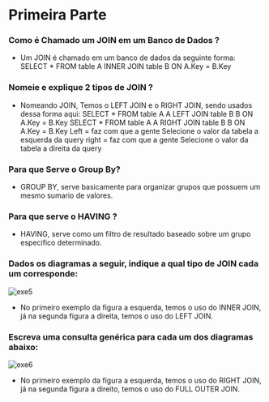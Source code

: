 # Primeira Parte

### Como é Chamado um JOIN em um Banco de Dados ?
- Um JOIN é chamado em um banco de dados da seguinte forma:
SELECT * FROM table A INNER JOIN table B ON A.Key = B.Key

### Nomeie e explique 2 tipos de JOIN ?
- Nomeando JOIN, Temos o LEFT JOIN e o RIGHT JOIN, sendo usados dessa forma aqui:
SELECT * FROM table A A LEFT JOIN table B B ON A.Key = B.Key
SELECT * FROM table A A RIGHT JOIN table B B ON A.Key = B.Key
Left = faz com que a gente Selecione o valor da tabela a esquerda da query
right = faz com que a gente Selecione o valor da tabela a direita da query

### Para que Serve o Group By?
- GROUP BY, serve basicamente para organizar grupos que possuem um mesmo sumario de valores.

### Para que serve o HAVING ?
- HAVING, serve como um filtro de resultado baseado sobre um grupo especifico determinado.

### Dados os diagramas a seguir, indique a qual tipo de JOIN cada um corresponde:
![exe5](image.png)
- No primeiro exemplo da figura a esquerda, temos o uso do INNER JOIN, já na segunda figura a direita, temos o uso do LEFT JOIN.

### Escreva uma consulta genérica para cada um dos diagramas abaixo:
![exe6](image-1.png)
- No primeiro exemplo da figura a esquerda, temos o uso do RIGHT JOIN, já na segunda figura a direito, temos o uso do FULL OUTER JOIN.

